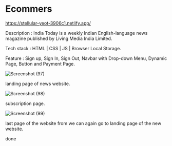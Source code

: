 # Ecommers

https://stellular-yeot-3906c1.netlify.app/

Description : India Today is a weekly Indian English-language news magazine published by Living Media India Limited.

Tech stack : HTML | CSS | JS | Browser Local Storage.

Feature : Sign up, Sign In, Sign Out, Navbar with Drop-down Menu, Dynamic Page, Button and Payment Page.


![Screenshot (97)](https://user-images.githubusercontent.com/101590354/203092885-fa9272d8-712b-4606-b13f-a0f4b4d258c0.png)

landing page of news website.



![Screenshot (98)](https://user-images.githubusercontent.com/101590354/203092978-6c8652dc-5dff-4105-b17f-614c52e9cdca.png)

subscription page.

![Screenshot (99)](https://user-images.githubusercontent.com/101590354/203093002-64994457-26da-4f46-868e-c549d0a9761b.png)

last page of the website from we can again go to landing page of the new website.





done
